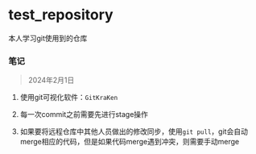 # test_repository

本人学习git使用到的仓库
### 笔记

>  2024年2月1日

1. 使用git可视化软件：`GitKraKen`

2. 每一次commit之前需要先进行stage操作

3. 如果要将远程仓库中其他人员做出的修改同步，使用`git pull`，git会自动merge相应的代码，但是如果代码merge遇到冲突，则需要手动merge
